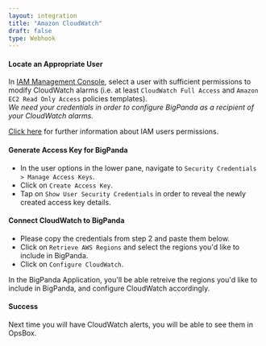 ```yaml
---
layout: integration 
title: "Amazon CloudWatch"
draft: false
type: Webhook
---
```


#### Locate an Appropriate User
In [IAM Management Console](https://console.aws.amazon.com/iam/home?#users), select a user with sufficient permissions to modify CloudWatch alarms (i.e. at least `CloudWatch Full Access` and `Amazon EC2 Read Only Access` policies templates).    
*We need your credentials in order to configure BigPanda as a recipient of your CloudWatch alarms.*

[Click here](http://docs.aws.amazon.com/IAM/latest/UserGuide/ManagingCredentials.html) for further information about IAM users permissions.

<!-- section-separator -->

#### Generate Access Key for BigPanda
* In the user options in the lower pane, navigate to `Security Credentials > Manage Access Keys`.
* Click on `Create Access Key`.
* Tap on `Show User Security Credentials` in order to reveal the newly created access key details.

<!-- section-separator -->

#### Connect CloudWatch to BigPanda
<!-- app-only-start -->
* Please copy the credentials from step 2 and paste them below.  
* Click on `Retrieve AWS Regions` and select the regions you'd like to include in BigPanda.
* Click on `Configure CloudWatch`.
<!-- include 'integrations/cloudwatch/cloudwatch' -->

<!-- app-only-end -->

<!-- docs-only-start -->

In the BigPanda Application, you'll be able retreive the regions you'd like to include in BigPanda, and configure CloudWatch accordingly.

<!-- docs-only-end -->

<!-- section-separator -->

#### Success
Next time you will have CloudWatch alerts, you will be able to see them in OpsBox.
